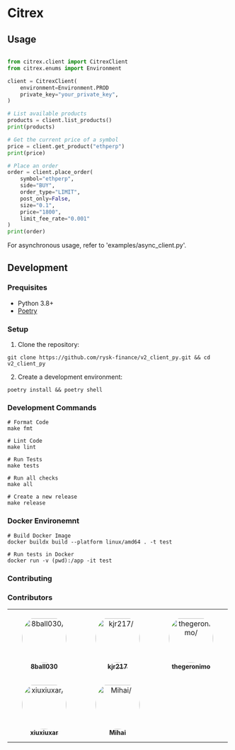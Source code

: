 # Citrex

## Usage

```python

from citrex.client import CitrexClient
from citrex.enums import Environment

client = CitrexClient(
    environment=Environment.PROD
    private_key="your_private_key",
)

# List available products
products = client.list_products()
print(products)

# Get the current price of a symbol
price = client.get_product("ethperp")
print(price)

# Place an order
order = client.place_order(
    symbol="ethperp",
    side="BUY",
    order_type="LIMIT",
    post_only=False,
    size="0.1",
    price="1800",
    limit_fee_rate="0.001"
)
print(order)
```

For asynchronous usage, refer to 'examples/async_client.py'.

## Development

### Prequisites

- Python 3.8+
- [Poetry](https://python-poetry.org/)

### Setup

1. Clone the repository:

```shell
git clone https://github.com/rysk-finance/v2_client_py.git && cd v2_client_py
```

2. Create a development environment:

```shell
poetry install && poetry shell
```

### Development Commands

```shell
# Format Code
make fmt

# Lint Code
make lint

# Run Tests
make tests

# Run all checks
make all

# Create a new release
make release
```

### Docker Environemnt

```shell
# Build Docker Image
docker buildx build --platform linux/amd64 . -t test

# Run tests in Docker
docker run -v (pwd):/app -it test
```

### Contributing

### Contributors

<table>
<tr>
    <td align="center" style="word-wrap: break-word; width: 150.0; height: 150.0">
        <a href=https://github.com/8ball030>
            <img src=https://avatars.githubusercontent.com/u/35799987?v=4 width="100;"  style="border-radius:50%;align-items:center;justify-content:center;overflow:hidden;padding-top:10px" alt=8ball030/>
            <br />
            <sub style="font-size:14px"><b>8ball030</b></sub>
        </a>
    </td>
    <td align="center" style="word-wrap: break-word; width: 150.0; height: 150.0">
        <a href=https://github.com/kjr217>
            <img src=https://avatars.githubusercontent.com/u/55159119?v=4 width="100;"  style="border-radius:50%;align-items:center;justify-content:center;overflow:hidden;padding-top:10px" alt=kjr217/>
            <br />
            <sub style="font-size:14px"><b>kjr217</b></sub>
        </a>
    </td>
    <td align="center" style="word-wrap: break-word; width: 150.0; height: 150.0">
        <a href=https://github.com/thegeronimo>
            <img src=https://avatars.githubusercontent.com/u/59147332?v=4 width="100;"  style="border-radius:50%;align-items:center;justify-content:center;overflow:hidden;padding-top:10px" alt=thegeronimo/>
            <br />
            <sub style="font-size:14px"><b>thegeronimo</b></sub>
        </a>
    </td>
</tr>
<tr>
    <td align="center" style="word-wrap: break-word; width: 150.0; height: 150.0">
        <a href=https://github.com/xiuxiuxar>
            <img src=https://avatars.githubusercontent.com/u/174127740?v=4 width="100;"  style="border-radius:50%;align-items:center;justify-content:center;overflow:hidden;padding-top:10px" alt=xiuxiuxar/>
            <br />
            <sub style="font-size:14px"><b>xiuxiuxar</b></sub>
        </a>
    </td>
    <td align="center" style="word-wrap: break-word; width: 150.0; height: 150.0">
        <a href=https://github.com/wakamex>
            <img src=https://avatars.githubusercontent.com/u/16990562?v=4 width="100;"  style="border-radius:50%;align-items:center;justify-content:center;overflow:hidden;padding-top:10px" alt=Mihai/>
            <br />
            <sub style="font-size:14px"><b>Mihai</b></sub>
        </a>
    </td>
</tr>
</table>
